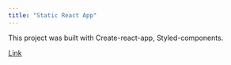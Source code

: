 ```yaml
---
title: "Static React App"
---
```


This project was built with Create-react-app, Styled-components.

<a href="https://5f9b839730fe6600070a9f14--objective-agnesi-ee115c.netlify.app">Link</a>

